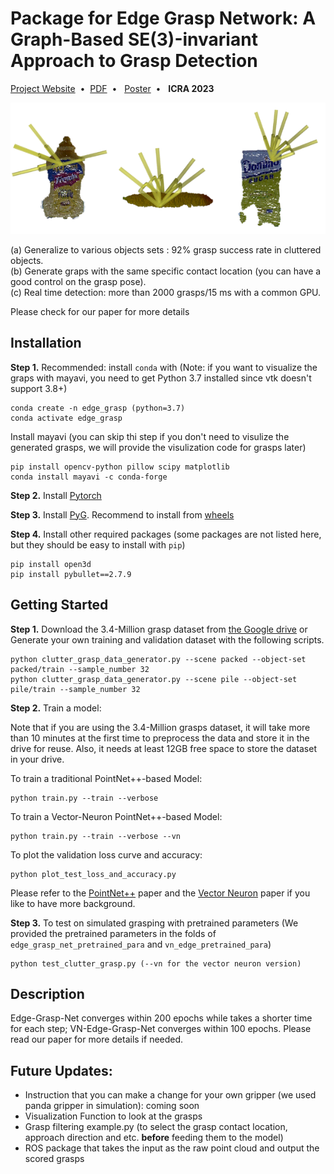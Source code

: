 # Package for Edge Grasp Network: A Graph-Based SE(3)-invariant Approach to Grasp Detection

[Project Website](https://haojhuang.github.io/edge_grasp_page/)&nbsp;&nbsp;•&nbsp;&nbsp;[PDF](https://arxiv.org/abs/2211.00191)&nbsp;&nbsp;•&nbsp;&nbsp; [Poster](https://drive.google.com/file/d/1Y5Myg-XBXbj9IkZjGn7QAt5z5Rf6ZoVd/view)&nbsp;&nbsp;•&nbsp;&nbsp; **ICRA 2023**

<p align="center">
  <img width="550" src="image/grasp_example.png">
</p>

(a) Generalize to various objects sets : 92% grasp success rate in cluttered objects.<br>
(b) Generate graps with the same specific contact location (you can have a good control on the grasp pose).<br>
(c) Real time detection: more than 2000 grasps/15 ms with a common GPU.<br>

Please check for our paper for more details

## Installation
**Step 1.** Recommended: install `conda` with (Note: if you want to visualize the graps with mayavi, you need to get Python 3.7 installed since vtk doesn't support 3.8+)

```shell
conda create -n edge_grasp (python=3.7)
conda activate edge_grasp
```
Install mayavi (you can skip thi step if you don't need to visulize the generated grasps, we will provide the visulization code for grasps later)

```shell
pip install opencv-python pillow scipy matplotlib
conda install mayavi -c conda-forge
```

**Step 2.** Install [Pytorch](https://pytorch.org/get-started/locally/)

**Step 3.** Install [PyG](https://pytorch-geometric.readthedocs.io/en/latest/notes/installation.html). Recommend to install from [wheels](https://data.pyg.org/whl/)

**Step 4.** Install other required packages (some packages are not listed here, but they should be easy to install with `pip`)

```shell
pip install open3d
pip install pybullet==2.7.9
```

## Getting Started
**Step 1.** Download the 3.4-Million grasp dataset from [the Google drive](https://drive.google.com/file/d/1ZA15hQ41mzMXShfkzKufF4pYTDjZgJWD/view?usp=share_link) or Generate your own training and validation dataset with the following scripts.

```shell
python clutter_grasp_data_generator.py --scene packed --object-set packed/train --sample_number 32
python clutter_grasp_data_generator.py --scene pile --object-set pile/train --sample_number 32
```

**Step 2.** Train a model:

Note that if you are using the 3.4-Million grasps dataset, it will take more than 10 minutes at the first time to preprocess the data and store it in the drive for reuse. Also, it needs at least 12GB free space to store the dataset in your drive.

To train a traditional PointNet++-based Model:
```shell
python train.py --train --verbose
```

To train a Vector-Neuron PointNet++-based Model:
```shell
python train.py --train --verbose --vn
```

To plot the validation loss curve and accuracy:
```shell
python plot_test_loss_and_accuracy.py
```

Please refer to the [PointNet++](https://arxiv.org/abs/1706.02413) paper and the [Vector Neuron](https://arxiv.org/abs/2104.12229) paper if you like to have more background.

**Step 3.** To test on simulated grasping with pretrained parameters (We provided the pretrained parameters in the folds of `edge_grasp_net_pretrained_para` and `vn_edge_pretrained_para`)

```shell
python test_clutter_grasp.py (--vn for the vector neuron version)
```
## Description
Edge-Grasp-Net converges within 200 epochs while takes a shorter time for each step; VN-Edge-Grasp-Net converges within 100 epochs. Please read our paper for more details if needed.


## Future Updates:
- Instruction that you can make a change for your own gripper (we used panda gripper in simulation): coming soon
- Visualization Function to look at the grasps
- Grasp filtering example.py (to select the grasp contact location, approach direction and etc. **before** feeding them to the model)
- ROS package that takes the input as the raw point cloud and output the scored grasps







